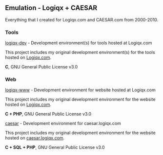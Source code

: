 ## Emulation - Logiqx + CAESAR

Everything that I created for Logiqx.com and CAESAR.com from 2000-2010.



### Tools

[logiqx-dev](https://github.com/Logiqx/logiqx-dev) - Development environment(s) for tools hosted at Logiqx.com

This project includes my original development environment(s) for the tools hosted on [Logiqx.com](http://www.logiqx.com/).

**C**, GNU General Public License v3.0



### Web

[logiqx-www](https://github.com/Logiqx/logiqx-www) - Development environment for website hosted at Logiqx.com

This project includes my original development environment for the website hosted on [Logiqx.com](http://www.logiqx.com/).

**C + PHP**, GNU General Public License v3.0



[caesar](https://github.com/Logiqx/caesar) - Development environment for caesar.logiqx.com

This project includes my original development environment for the website hosted on [caesar.logiqx.com](http://caesar.logiqx.com/).

**C + SQL + PHP**, GNU General Public License v3.0


